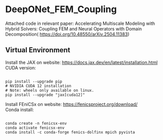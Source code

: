 # DeepONet_FEM_Coupling
Attached code in relevant paper: Accelerating Multiscale Modeling with Hybrid Solvers: Coupling FEM and Neural Operators with Domain Decomposition(
https://doi.org/10.48550/arXiv.2504.11383)

## Virtual Environment   
Install the JAX on website: https://docs.jax.dev/en/latest/installation.html  
CUDA version:
<pre><code>
pip install --upgrade pip
# NVIDIA CUDA 12 installation
# Note: wheels only available on linux.
pip install --upgrade "jax[cuda12]"
</code></pre>  




Install FEniCSx on website: https://fenicsproject.org/download/  
Conda install:
<pre><code>
conda create -n fenicsx-env
conda activate fenicsx-env
conda install -c conda-forge fenics-dolfinx mpich pyvista
</code></pre>


